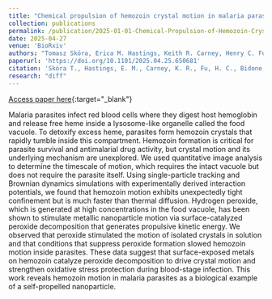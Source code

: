 ```yaml
---
title: "Chemical propulsion of hemozoin crystal motion in malaria parasites"
collection: publications
permalink: /publication/2025-01-01-Chemical-Propulsion-of-Hemozoin-Crystal-Motion-in-Malaria-Parasites
date: 2025-04-27
venue: 'BioRxiv'
authors: "Tomasz Skóra, Erica M. Hastings, Keith R. Carney, Henry C. Fu, Tamara C. Bidone, Paul A. Sigala"
paperurl: 'https://doi.org/10.1101/2025.04.25.650681'
citation: 'Skóra T., Hastings, E. M., Carney, K. R., Fu, H. C., Bidone, T. C., & Sigala, P. A. Chemical propulsion of hemozoin crystal motion in malaria parasites. BioRxiv (2025)'
research: "diff"
---
```

[Access paper here](https://doi.org/10.1101/2025.04.25.650681 ){:target="_blank"}

Malaria parasites infect red blood cells where they digest host hemoglobin and release free heme inside a lysosome-like organelle called the food vacuole. To detoxify excess heme, parasites form hemozoin crystals that rapidly tumble inside this compartment. Hemozoin formation is critical for parasite survival and antimalarial drug activity, but crystal motion and its underlying mechanism are unexplored. We used quantitative image analysis to determine the timescale of motion, which requires the intact vacuole but does not require the parasite itself. Using single-particle tracking and Brownian dynamics simulations with experimentally derived interaction potentials, we found that hemozoin motion exhibits unexpectedly tight confinement but is much faster than thermal diffusion. Hydrogen peroxide, which is generated at high concentrations in the food vacuole, has been shown to stimulate metallic nanoparticle motion via surface-catalyzed peroxide decomposition that generates propulsive kinetic energy. We observed that peroxide stimulated the motion of isolated crystals in solution and that conditions that suppress peroxide formation slowed hemozoin motion inside parasites. These data suggest that surface-exposed metals on hemozoin catalyze peroxide decomposition to drive crystal motion and strengthen oxidative stress protection during blood-stage infection. This work reveals hemozoin motion in malaria parasites as a biological example of a self-propelled nanoparticle.